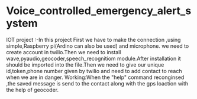 # Voice_controlled_emergency_alert_system
IOT project
:-In this project First we have to make the connection ,using simple,Raspberry pi(Ardino can also be used) and microphone.
we need to create account in twilio.Then we need to install wave,pyaudio,geocoder,speech_recognitiom module.After installation it should be imported into the file.Then we need to give our unique id,token,phone number given by twilio and need to add contact to reach when we are in danger.
Working:When the "help" command reconginsed ,the saved message is send to the contact along with the gps loaction with the help of geocoder.
